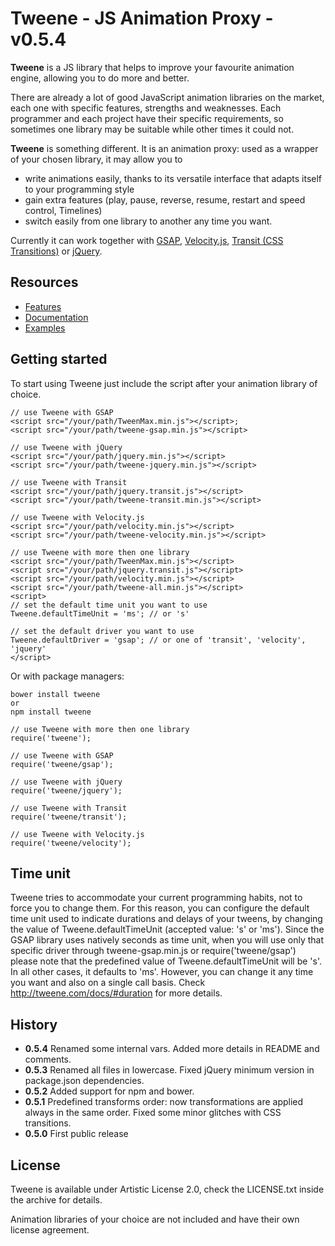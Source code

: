# Tweene - JS Animation Proxy - v0.5.4

__Tweene__ is a JS library that helps to improve your favourite animation engine, allowing you to do more and better.

There are already a lot of good JavaScript animation libraries on the market, each one with specific features, strengths and weaknesses. 
Each programmer and each project have their specific requirements, so sometimes one library may be suitable while other times it could not. 

__Tweene__ is something different. It is an animation proxy: used as a wrapper of your chosen library, it may allow you to

- write animations easily, thanks to its versatile interface that adapts itself to your programming style
- gain extra features (play, pause, reverse, resume, restart and speed control, Timelines) 
- switch easily from one library to another any time you want. 

Currently it can work together with [GSAP](http://www.greensock.com/gsap-js/), [Velocity.js](http://julian.com/research/velocity/), 
[Transit (CSS Transitions)](http://ricostacruz.com/jquery.transit/) or [jQuery](http://jquery.com).

## Resources
- [Features](http://tweene.com/#features)
- [Documentation](http://tweene.com/docs)
- [Examples](http://tweene.com/#examples)

## Getting started
To start using Tweene just include the script after your animation library of choice.

	// use Tweene with GSAP
	<script src="/your/path/TweenMax.min.js"></script>;
	<script src="/your/path/tweene-gsap.min.js"></script>

	// use Tweene with jQuery
	<script src="/your/path/jquery.min.js"></script>
	<script src="/your/path/tweene-jquery.min.js"></script>

	// use Tweene with Transit
	<script src="/your/path/jquery.transit.js"></script>
	<script src="/your/path/tweene-transit.min.js"></script>

	// use Tweene with Velocity.js
	<script src="/your/path/velocity.min.js"></script>
	<script src="/your/path/tweene-velocity.min.js"></script>

	// use Tweene with more then one library
	<script src="/your/path/TweenMax.min.js"></script>
	<script src="/your/path/jquery.transit.js"></script>
	<script src="/your/path/velocity.min.js"></script>
	<script src="/your/path/tweene-all.min.js"></script>
	<script>
	// set the default time unit you want to use
	Tweene.defaultTimeUnit = 'ms'; // or 's'
	
	// set the default driver you want to use
	Tweene.defaultDriver = 'gsap'; // or one of 'transit', 'velocity', 'jquery'
	</script>

Or with package managers:

    bower install tweene
    or
    npm install tweene

	// use Tweene with more then one library
	require('tweene');	
	
	// use Tweene with GSAP
	require('tweene/gsap');

	// use Tweene with jQuery
	require('tweene/jquery');

	// use Tweene with Transit
	require('tweene/transit');

	// use Tweene with Velocity.js
	require('tweene/velocity');

## Time unit
Tweene tries to accommodate your current programming habits, not to force you to change them. For this reason, you can configure the default time unit used to indicate durations and delays of your tweens, by changing the value of Tweene.defaultTimeUnit (accepted value: 's' or 'ms').
Since the GSAP library uses natively seconds as time unit, when you will use only that specific driver through tweene-gsap.min.js or require('tweene/gsap') please note that the predefined value of Tweene.defaultTimeUnit will be 's'. In all other cases, it defaults to 'ms'.
However, you can change it any time you want and also on a single call basis.
Check http://tweene.com/docs/#duration for more details.

## History
- __0.5.4__ Renamed some internal vars. Added more details in README and comments.
- __0.5.3__ Renamed all files in lowercase. Fixed jQuery minimum version in package.json dependencies.
- __0.5.2__ Added support for npm and bower.
- __0.5.1__ Predefined transforms order: now transformations are applied always in the same order. Fixed some minor glitches with CSS transitions.
- __0.5.0__ First public release

## License

Tweene is available under Artistic License 2.0, check the LICENSE.txt inside the archive for details.

Animation libraries of your choice are not included and have their own license agreement. 
